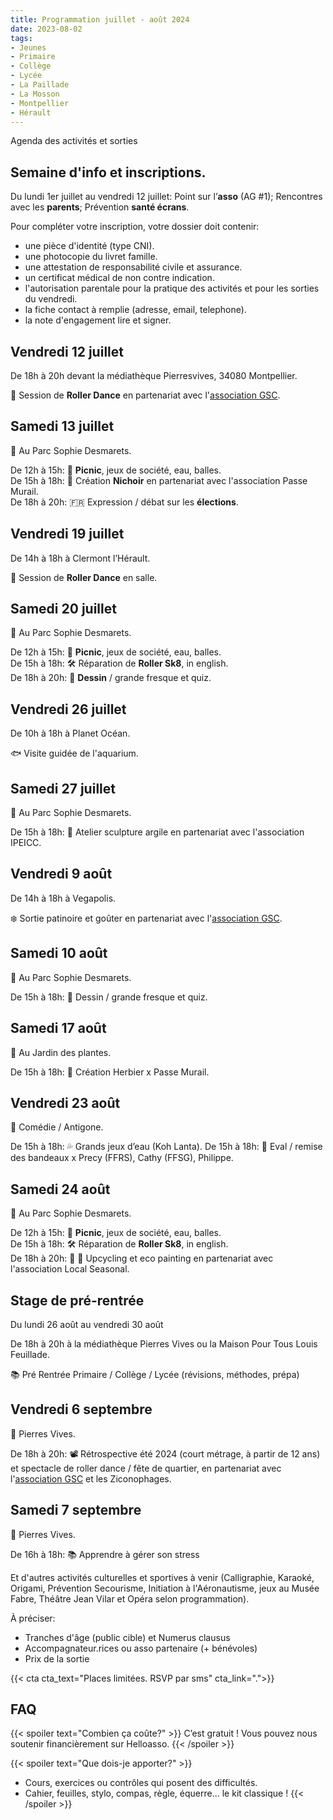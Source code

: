 ```yaml
---
title: Programmation juillet - août 2024
date: 2023-08-02
tags:
- Jeunes
- Primaire
- Collège
- Lycée
- La Paillade
- La Mosson
- Montpellier
- Hérault
---
```


Agenda des activités et sorties

<!--more-->

## Semaine d'info et inscriptions.

Du lundi 1er juillet au vendredi 12 juillet: Point sur l’<b>asso</b> (AG #1); Rencontres avec les <b>parents</b>; Prévention <b>santé écrans</b>.

Pour compléter votre inscription, votre dossier doit contenir:
- une pièce d'identité (type CNI).
- une photocopie du livret famille.
- une attestation de responsabilité civile et assurance.
- un certificat médical de non contre indication.
- l'autorisation parentale pour la pratique des activités et pour les sorties du vendredi.
- la fiche contact à remplie (adresse, email, telephone).
- la note d'engagement lire et signer.

## Vendredi 12 juillet

De 18h à 20h devant la médiathèque Pierresvives, 34080 Montpellier.

🎵 Session de <b>Roller Dance</b> en partenariat avec l'[association GSC](https://www.jeveuxaider.gouv.fr/organisations/4859-generations-solidaires-et-citoyennes).

## Samedi 13 juillet

📍 Au Parc Sophie Desmarets.

De 12h à 15h: 👒 <b>Picnic</b>, jeux de société, eau, balles. <br>
De 15h à 18h: 🐤 Création <b>Nichoir</b> en partenariat avec l'association Passe Murail. <br>
De 18h à 20h: 🇫🇷 Expression / débat sur les <b>élections</b>. <br>

## Vendredi 19 juillet

De 14h à 18h à Clermont l’Hérault.

🎵 Session de <b>Roller Dance</b> en salle.

## Samedi 20 juillet

📍 Au Parc Sophie Desmarets.

De 12h à 15h: 👒 <b>Picnic</b>, jeux de société, eau, balles. <br>
De 15h à 18h: 🛠️ Réparation de <b>Roller Sk8</b>, in english. <br>
De 18h à 20h: 🎨 <b>Dessin</b> / grande fresque et quiz. <br>

## Vendredi 26 juillet

De 10h à 18h à Planet Océan.

🐟 Visite guidée de l'aquarium.

## Samedi 27 juillet

📍 Au Parc Sophie Desmarets.

De 15h à 18h: 🗿 Atelier sculpture argile en partenariat avec l'association IPEICC.

## Vendredi 9 août 

De 14h à 18h à Vegapolis.

❄️ Sortie patinoire et goûter en partenariat avec l'[association GSC](https://www.jeveuxaider.gouv.fr/organisations/4859-generations-solidaires-et-citoyennes).

## Samedi 10 août

📍 Au Parc Sophie Desmarets.

De 15h à 18h: 🎨 Dessin / grande fresque et quiz.

## Samedi 17 août

📍 Au Jardin des plantes.

De 15h à 18h: 🍂 Création Herbier x Passe Murail.

## Vendredi 23 août

📍 Comédie / Antigone.

De 15h à 18h: 💦 Grands jeux d’eau (Koh Lanta).
De 15h à 18h: 🏅 Eval / remise des bandeaux x Precy (FFRS), Cathy (FFSG), Philippe.

## Samedi 24 août

📍 Au Parc Sophie Desmarets.

De 12h à 15h: 👒 <b>Picnic</b>, jeux de société, eau, balles. <br>
De 15h à 18h: 🛠️ Réparation de <b>Roller Sk8</b>, in english. <br>
De 18h à 20h: 🎨 🎨 Upcycling et eco painting en partenariat avec l'association Local Seasonal. <br>

## Stage de pré-rentrée

Du lundi 26 août au vendredi 30 août

De 18h à 20h à la médiathèque Pierres Vives ou la Maison Pour Tous Louis Feuillade.

📚 Pré Rentrée Primaire / Collège / Lycée (révisions, méthodes, prépa)

## Vendredi 6 septembre

📍 Pierres Vives.

De 18h à 20h: 📽️ Rétrospective été 2024 (court métrage, à partir de 12 ans) et spectacle de roller dance / fête de quartier, en partenariat avec l'[association GSC](https://www.jeveuxaider.gouv.fr/organisations/4859-generations-solidaires-et-citoyennes) et les Ziconophages.

## Samedi 7 septembre

📍 Pierres Vives.

De 16h à 18h: 📚 Apprendre à gérer son stress

Et d'autres activités culturelles et sportives à venir (Calligraphie, Karaoké, Origami, Prévention Secourisme, Initiation à l'Aéronautisme, jeux au Musée Fabre, Théâtre Jean Vilar et Opéra selon programmation).

À préciser:
- Tranches d'âge (public cible) et Numerus clausus
- Accompagnateur.rices ou asso partenaire (+ bénévoles)
- Prix de la sortie

{{< cta cta_text="Places limitées. RSVP par sms" cta_link=".">}}

## FAQ

{{< spoiler text="Combien ça coûte?" >}}
C’est gratuit ! Vous pouvez nous soutenir financièrement sur Helloasso.
{{< /spoiler >}}

{{< spoiler text="Que dois-je apporter?" >}}
- Cours, exercices ou contrôles qui posent des difficultés.
- Cahier, feuilles, stylo, compas, règle, équerre... le kit classique !
{{< /spoiler >}}